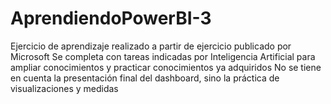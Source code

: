# AprendiendoPowerBI-3
Ejercicio de aprendizaje realizado a partir de ejercicio publicado por Microsoft
Se completa con tareas indicadas por Inteligencia Artificial para ampliar conocimientos y practicar conocimientos ya adquiridos
No se tiene en cuenta la presentación final del dashboard, sino la práctica de visualizaciones y medidas
